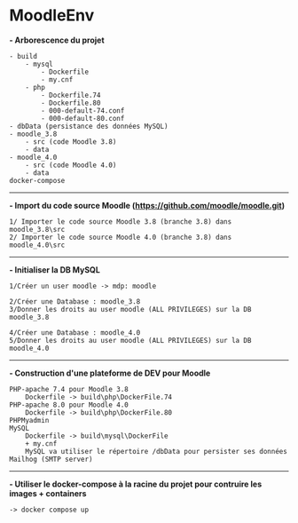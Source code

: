 # MoodleEnv

__- Arborescence du projet__

    - build
        - mysql
            - Dockerfile
            - my.cnf
        - php
            - Dockerfile.74
            - Dockerfile.80
            - 000-default-74.conf
            - 000-default-80.conf
    - dbData (persistance des données MySQL)
    - moodle_3.8
        - src (code Moodle 3.8)
        - data
    - moodle_4.0
        - src (code Moodle 4.0)
        - data
    docker-compose

----------------

__- Import du code source Moodle (https://github.com/moodle/moodle.git)__

    1/ Importer le code source Moodle 3.8 (branche 3.8) dans moodle_3.8\src
    2/ Importer le code source Moodle 4.0 (branche 3.8) dans moodle_4.0\src

----------------

__- Initialiser la DB MySQL__

    1/Créer un user moodle -> mdp: moodle

    2/Créer une Database : moodle_3.8
    3/Donner les droits au user moodle (ALL PRIVILEGES) sur la DB moodle_3.8

    4/Créer une Database : moodle_4.0
    5/Donner les droits au user moodle (ALL PRIVILEGES) sur la DB moodle_4.0

----------------

__- Construction d'une plateforme de DEV pour Moodle__

    PHP-apache 7.4 pour Moodle 3.8
        Dockerfile -> build\php\DockerFile.74
    PHP-apache 8.0 pour Moodle 4.0
        Dockerfile -> build\php\DockerFile.80
    PHPMyadmin
    MySQL
        Dockerfile -> build\mysql\DockerFile
        + my.cnf
        MySQL va utiliser le répertoire /dbData pour persister ses données
    Mailhog (SMTP server)

----------------

__- Utiliser le docker-compose à la racine du projet pour contruire les images + containers__

    -> docker compose up


